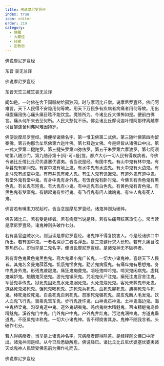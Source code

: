 ```yaml
---
title: 佛说摩尼罗亶经
index: true
icon: editor
order: 219
category:
  - 佛藏
  - 大藏经
  - 经藏
  - 密教部
---
```


  佛说摩尼罗亶经  

东晋 昙无兰译  

佛说摩尼罗亶经  

东晋天竺三藏竺昙无兰译  

闻如是。一时佛在舍卫国祇树给孤独园。时与摩诃比丘僧。说摩尼罗亶经。佛问阿难言。天下人民得不安隐用何等故。用天下万民多有疾病者病痛者用何等故。用出母腹痛用伤心痛头痛目眩不能饮食。魔皆所为。今诸比丘大惧怖如是。便前白佛言。痛从何所来去至何所。人民大愁忧不乐。佛会诸比丘摩诃迦叶惟阿那律离越摩诃目犍连舍利弗阿难因持罗。  

佛便说摩尼罗亶经。佛便举诸佛名字。第一惟卫佛第二式佛。第三随叶佛第四拘留秦佛。第五拘那含牟尼佛第六迦叶佛。第七释迦文佛。今是经皆从诸佛口中出。第一式叉罗第二揵陀罗。第三揵头罗第四弥佉罗。第五干朱罗第六摩油罗。第七阿须轮第八随沙门。第九随孙第十[阿-可+曼]提。都卢大小一切人民有得疾病者。今佛令诸比丘僧比丘尼优婆塞优婆夷。皆当说是经。有国中鬼。有山中鬼有林中鬼。有草暮鬼有冢间鬼。有冢中鬼有地上鬼。有水中鬼有水边鬼。有火中鬼有火边鬼。有北斗鬼有虚空中鬼。有市井鬼有死人鬼。有生人鬼有饥饿鬼。有道外鬼有道中鬼。有堂外鬼有堂中鬼。有身中鬼有身外鬼。有饭食鬼有卧时鬼。今佛言有赤色鬼有黑色鬼。有长鬼有短鬼。有大鬼有小鬼。有中适鬼有白色鬼。有黄色鬼有青色鬼。有黑色鬼有梦寤鬼。有朝起鬼有步行鬼。有飞行鬼有问人魂魄鬼。有生人鬼有死人鬼。  

佛言若有嗔恚刀杖起时。皆当念是摩尼罗亶经。诸鬼神则为破碎。  

佛告诸比丘。若有受是经者。若有病瘦当说是经。若有头痛目眩寒热伤心。常当读是摩尼罗亶经。诸鬼神则头破作七分。  

若有县官盗贼水火。则当读是摩尼罗亶经。诸鬼神不得复娆害人。今是经诸佛口中所出。若有国中鬼。一者名深沙二者名浮丘。是二鬼健行求人长短。若有头痛目眩寒热伤心。即当举是二鬼名字。便当说摩尼罗亶经。是诸鬼神无不破碎者。  

若有青色鬼黄色鬼黑色鬼。高大鬼卑小鬼广长鬼。一切大小诸鬼神。喜娆天下人民者。其鬼名金曼鬼薜荔鬼。饥饿鬼悭贪鬼。勤苦鬼病瘦鬼。有痛痒鬼有思想鬼。身中鬼身外鬼。形残鬼跛踺鬼。痛狂鬼痴聋鬼。喑哑鬼呻吟鬼。啼哭鬼闲病鬼。虚耗鬼嫉妒鬼。魍魉鬼荧惑鬼。游光鬼镇厌鬼。咒咀鬼伏尸注鬼。癞死注鬼官舍注鬼。军营鬼亭传鬼。狱死鬼囚死鬼水死鬼溺死鬼。火死鬼烧死鬼。客死未葬鬼市死鬼。道路死鬼渴死鬼。饿死鬼喝死鬼。冻死鬼兵死鬼。血死鬼腥死鬼。逋祷死鬼斗死鬼。棒死鬼绞死鬼。自悬死鬼自刺死鬼。怨家死鬼强死鬼。腐皮鬼断人毛发鬼。饮人血鬼飞行鬼。骑乘鬼驾车鬼。步行鬼逢忤鬼。山神鬼石神鬼。土神鬼海边鬼。海中鬼桥梁鬼。沟渠鬼道中鬼。道外鬼胡夷鬼。羌虏鬼树木精魅鬼。百虫精魅鬼鸟兽精魅鬼。溪谷鬼门中鬼。门外鬼户中鬼。户外鬼井灶鬼。污池鬼溷神鬼。方道鬼蛊道鬼。不臣属鬼诈称鬼。一切大小诸鬼神。皆不得娆害其身。鬼神不随我言者。头破作七分。  

若人得病瘦者。当举是上诸鬼神名字。咒病瘦者即得除差。是经释迦文佛口中所出。诸鬼神闻是经。从今已后悉破解愈。佛说经已。诸比丘比丘尼优婆塞优婆夷诸天龙鬼神人民皆受佛恩前为佛作礼而去。  

佛说摩尼罗亶经  
